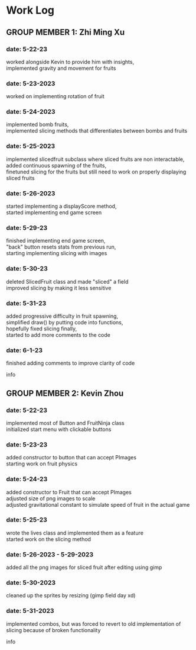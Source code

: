 # Work Log

## GROUP MEMBER 1: Zhi Ming Xu

### date: 5-22-23
worked alongside Kevin to provide him with insights,  
implemented gravity and movement for fruits

### date: 5-23-2023
worked on implementing rotation of fruit  

### date: 5-24-2023
implemented bomb fruits,  
implemented slicing methods that differentiates between bombs and fruits  

### date: 5-25-2023
implemented slicedfruit subclass where sliced fruits are non interactable,  
added continuous spawning of the fruits,  
finetuned slicing for the fruits but still need to work on properly displaying sliced fruits  

### date: 5-26-2023
started implementing a displayScore method,  
started implementing end game screen  

### date: 5-29-23
finished implementing end game screen,  
"back" button resets stats from previous run,  
starting implementing slicing with images  

### date: 5-30-23
deleted SlicedFruit class and made "sliced" a field  
improved slicing by making it less sensitive  

### date: 5-31-23
added progressive difficulty in fruit spawning,  
simplified draw() by putting code into functions,  
hopefully fixed slicing finally,  
started to add more comments to the code

### date: 6-1-23
finished adding comments to improve clarity of code

info


## GROUP MEMBER 2: Kevin Zhou

### date: 5-22-23
implemented most of Button and FruitNinja class    
initialized start menu with clickable buttons  

### date: 5-23-23
added constructor to button that can accept PImages  
starting work on fruit physics  

### date: 5-24-23
added constructor to Fruit that can accept PImages   
adjusted size of png images to scale  
adjusted gravitational constant to simulate speed of fruit in the actual game  

### date: 5-25-23
wrote the lives class and implemented them as a feature  
started work on the slicing method  

### date: 5-26-2023 - 5-29-2023
added all the png images for sliced fruit after editing using gimp  

### date: 5-30-2023
cleaned up the sprites by resizing (gimp field day xd)  

### date: 5-31-2023
implemented combos, but was forced to revert to old implementation of slicing because of broken functionality

info
